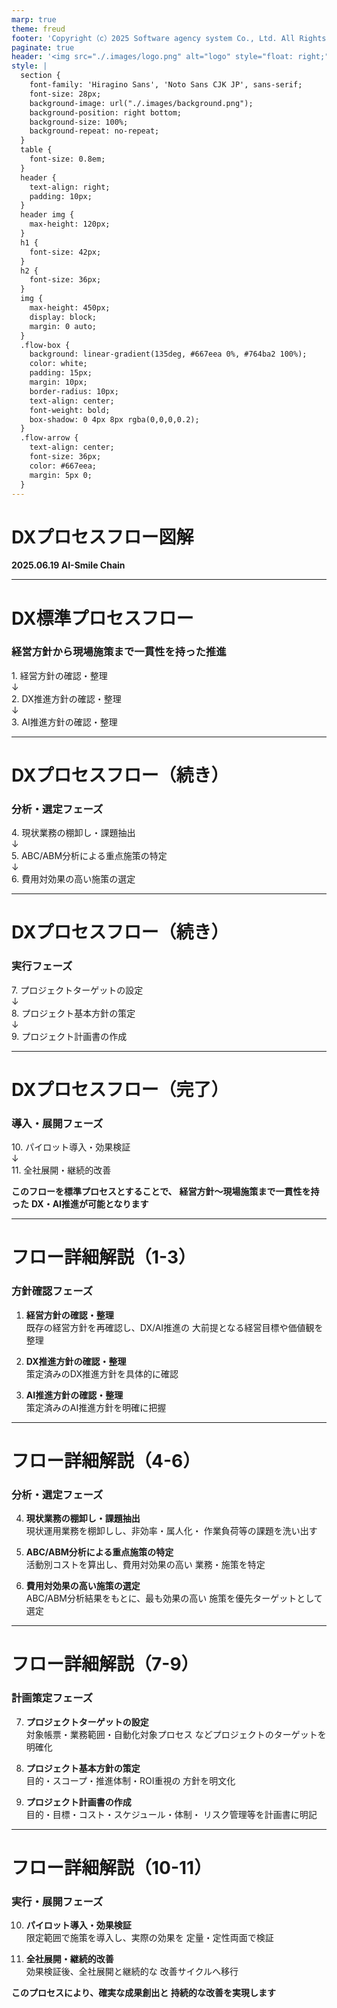 ```yaml
---
marp: true
theme: freud
footer: 'Copyright（c）2025 Software agency system Co., Ltd. All Rights Reserved.'
paginate: true
header: '<img src="./.images/logo.png" alt="logo" style="float: right;">'
style: |
  section {
    font-family: 'Hiragino Sans', 'Noto Sans CJK JP', sans-serif;
    font-size: 28px;
    background-image: url("./.images/background.png");
    background-position: right bottom;
    background-size: 100%;
    background-repeat: no-repeat;
  }
  table {
    font-size: 0.8em;
  }
  header {
    text-align: right;
    padding: 10px;
  }
  header img {
    max-height: 120px;
  }
  h1 {
    font-size: 42px;
  }
  h2 {
    font-size: 36px;
  }
  img {
    max-height: 450px;
    display: block;
    margin: 0 auto;
  }
  .flow-box {
    background: linear-gradient(135deg, #667eea 0%, #764ba2 100%);
    color: white;
    padding: 15px;
    margin: 10px;
    border-radius: 10px;
    text-align: center;
    font-weight: bold;
    box-shadow: 0 4px 8px rgba(0,0,0,0.2);
  }
  .flow-arrow {
    text-align: center;
    font-size: 36px;
    color: #667eea;
    margin: 5px 0;
  }
---
```


<!-- _class: cover -->
# DXプロセスフロー図解
**2025.06.19 AI-Smile Chain**

---

# DX標準プロセスフロー
### 経営方針から現場施策まで一貫性を持った推進

<div class="flow-box">1. 経営方針の確認・整理</div>
<div class="flow-arrow">↓</div>
<div class="flow-box">2. DX推進方針の確認・整理</div>
<div class="flow-arrow">↓</div>
<div class="flow-box">3. AI推進方針の確認・整理</div>

---

# DXプロセスフロー（続き）
### 分析・選定フェーズ

<div class="flow-box">4. 現状業務の棚卸し・課題抽出</div>
<div class="flow-arrow">↓</div>
<div class="flow-box">5. ABC/ABM分析による重点施策の特定</div>
<div class="flow-arrow">↓</div>
<div class="flow-box">6. 費用対効果の高い施策の選定</div>

---

# DXプロセスフロー（続き）
### 実行フェーズ

<div class="flow-box">7. プロジェクトターゲットの設定</div>
<div class="flow-arrow">↓</div>
<div class="flow-box">8. プロジェクト基本方針の策定</div>
<div class="flow-arrow">↓</div>
<div class="flow-box">9. プロジェクト計画書の作成</div>

---

# DXプロセスフロー（完了）
### 導入・展開フェーズ

<div class="flow-box">10. パイロット導入・効果検証</div>
<div class="flow-arrow">↓</div>
<div class="flow-box">11. 全社展開・継続的改善</div>

**このフローを標準プロセスとすることで、**
**経営方針～現場施策まで一貫性を持った**
**DX・AI推進が可能となります**

---

# フロー詳細解説（1-3）
### 方針確認フェーズ

1. **経営方針の確認・整理**  
   既存の経営方針を再確認し、DX/AI推進の
   大前提となる経営目標や価値観を整理

2. **DX推進方針の確認・整理**  
   策定済みのDX推進方針を具体的に確認

3. **AI推進方針の確認・整理**  
   策定済みのAI推進方針を明確に把握

---

# フロー詳細解説（4-6）
### 分析・選定フェーズ

4. **現状業務の棚卸し・課題抽出**  
   現状運用業務を棚卸しし、非効率・属人化・
   作業負荷等の課題を洗い出す

5. **ABC/ABM分析による重点施策の特定**  
   活動別コストを算出し、費用対効果の高い
   業務・施策を特定

6. **費用対効果の高い施策の選定**  
   ABC/ABM分析結果をもとに、最も効果の高い
   施策を優先ターゲットとして選定

---

# フロー詳細解説（7-9）
### 計画策定フェーズ

7. **プロジェクトターゲットの設定**  
   対象帳票・業務範囲・自動化対象プロセス
   などプロジェクトのターゲットを明確化

8. **プロジェクト基本方針の策定**  
   目的・スコープ・推進体制・ROI重視の
   方針を明文化

9. **プロジェクト計画書の作成**  
   目的・目標・コスト・スケジュール・体制・
   リスク管理等を計画書に明記

---

# フロー詳細解説（10-11）
### 実行・展開フェーズ

10. **パイロット導入・効果検証**  
    限定範囲で施策を導入し、実際の効果を
    定量・定性両面で検証

11. **全社展開・継続的改善**  
    効果検証後、全社展開と継続的な
    改善サイクルへ移行

**このプロセスにより、確実な成果創出と**
**持続的な改善を実現します**
